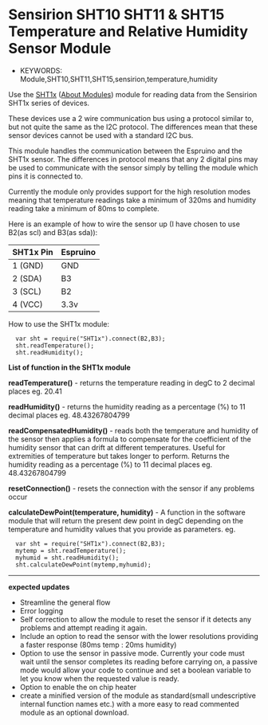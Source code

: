 <!--- Copyright (c) 2014 Lucie Tozer. See the file LICENSE for copying permission. -->
Sensirion SHT10 SHT11 & SHT15 Temperature and Relative Humidity Sensor Module
=====================

* KEYWORDS: Module,SHT10,SHT11,SHT15,sensirion,temperature,humidity

Use the [SHT1x](/modules/SHT1x.js) ([About Modules](/Modules)) module for reading data from the Sensirion SHT1x series of devices.

These devices use a 2 wire communication bus using a protocol similar to, but not quite the same as the I2C protocol. The differences mean that these sensor devices cannot be used with a standard I2C bus.

This module handles the communication between the Espruino and the SHT1x sensor. The differences in protocol means that any 2 digital pins may be used to communicate with the sensor simply by telling the module which pins it is connected to.

Currently the module only provides support for the high resolution modes meaning that temperature readings take a minimum of 320ms and humidity reading take a minimum of 80ms to complete.


Here is an example of how to wire the sensor up (I have chosen to use B2(as scl) and B3(as sda)):

| SHT1x Pin  | Espruino |
| ---------- | -------- |
| 1 (GND)    | GND      |
| 2 (SDA)    | B3       |
| 3 (SCL)    | B2       |
| 4 (VCC)    | 3.3v     |

How to use the SHT1x module:

```
  var sht = require("SHT1x").connect(B2,B3);
  sht.readTemperature();
  sht.readHumidity();
```

**List of function in the SHT1x module**

**readTemperature()** - returns the temperature reading in degC to 2 decimal places eg. 20.41

**readHumidity()** - returns the humidity reading as a percentage (%) to 11 decimal places eg. 48.43267804799

**readCompensatedHumidity()** - reads both the temperature and humidity of the sensor then applies a formula to compensate for the coefficient of the humidity sensor that can drift at different temperatures. Useful for extremities of temperature but takes longer to perform. Returns the humidity reading as a percentage (%) to 11 decimal places eg. 48.43267804799

**resetConnection()** - resets the connection with the sensor if any problems occur

**calculateDewPoint(temperature, humidity)** - A function in the software module that will return the present dew point in degC depending on the temperature and humidity values that you provide as parameters.
eg.

```
  var sht = require("SHT1x").connect(B2,B3);
  mytemp = sht.readTemperature();
  myhumid = sht.readHumidity();
  sht.calculateDewPoint(mytemp,myhumid);
```

--------------------------------------------------------------------------------------------------------------------

**expected updates**

- Streamline the general flow
- Error logging
- Self correction to allow the module to reset the sensor if it detects any problems and attempt reading it again.
- Include an option to read the sensor with the lower resolutions providing a faster response (80ms temp : 20ms humidity)
- Option to use the sensor in passive mode. Currently your code must wait until the sensor completes its reading before carrying on, a passive mode would allow your code to continue and set a boolean variable to let you know when the requested value is ready.
- Option to enable the on chip heater
- create a minified version of the module as standard(small undescriptive internal function names etc.) with a more easy to read commented module as an optional download.
